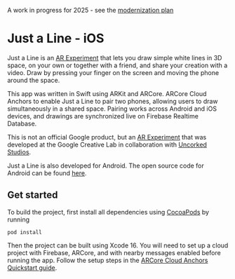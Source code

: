 A work in progress for 2025 - see the [modernization plan](https://github.com/hbmartin/justaline-ios/blob/master/MODERNIZATION_PLAN.md)

# Just a Line - iOS
Just a Line is an [AR Experiment](https://experiments.withgoogle.com/ar) that lets you draw simple white lines in 3D space, on your own or together with a friend, and share your creation with a video. Draw by pressing your finger on the screen and moving the phone around the space.

This app was written in Swift using ARKit and ARCore. ARCore Cloud Anchors to enable Just a Line to pair two phones, allowing users to draw simultaneously in a shared space. Pairing works across Android and iOS devices, and drawings are synchronized live on Firebase Realtime Database.

This is not an official Google product, but an [AR Experiment](https://experiments.withgoogle.com/ar) that was developed at the Google Creative Lab in collaboration with [Uncorked Studios](https://www.uncorkedstudios.com/).

Just a Line is also developed for Android. The open source code for Android can be found [here](https://github.com/googlecreativelab/justaline-android).

## Get started
To build the project, first install all dependencies using [CocoaPods](https://guides.cocoapods.org/using/getting-started.html) by running

```
pod install
```

Then the project can be built using Xcode 16.
You will need to set up a cloud project with Firebase, ARCore, and with nearby messages enabled before running the app. Follow the setup steps in the [ARCore Cloud Anchors Quickstart guide](https://developers.google.com/ar/develop/ios/cloud-anchors-quickstart-ios).
